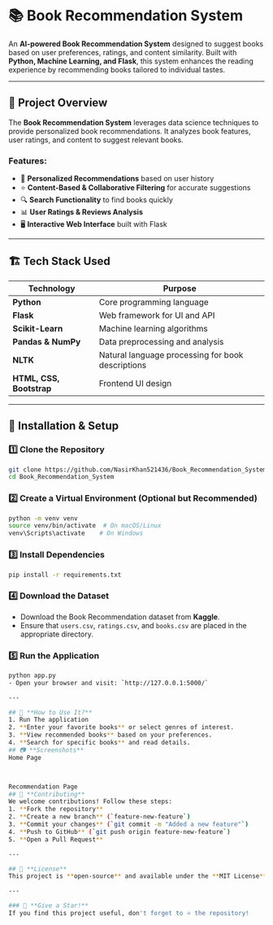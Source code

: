 # 📚 Book Recommendation System

An **AI-powered Book Recommendation System** designed to suggest books based on user preferences, ratings, and content similarity. Built with **Python, Machine Learning, and Flask**, this system enhances the reading experience by recommending books tailored to individual tastes.

---

## 🚀 **Project Overview**
The **Book Recommendation System** leverages data science techniques to provide personalized book recommendations. It analyzes book features, user ratings, and content to suggest relevant books.

### **Features:**
- 📖 **Personalized Recommendations** based on user history
- ⭐ **Content-Based & Collaborative Filtering** for accurate suggestions
- 🔍 **Search Functionality** to find books quickly
- 📊 **User Ratings & Reviews Analysis**
- 🖥️ **Interactive Web Interface** built with Flask

---

## 🏗️ **Tech Stack Used**
| Technology | Purpose |
|------------|---------|
| **Python** | Core programming language |
| **Flask** | Web framework for UI and API |
| **Scikit-Learn** | Machine learning algorithms |
| **Pandas & NumPy** | Data preprocessing and analysis |
| **NLTK** | Natural language processing for book descriptions |
| **HTML, CSS, Bootstrap** | Frontend UI design |

---

## 🔧 **Installation & Setup**

### 1️⃣ **Clone the Repository**
```bash
git clone https://github.com/NasirKhan521436/Book_Recommendation_System.git
cd Book_Recommendation_System
```

### 2️⃣ **Create a Virtual Environment (Optional but Recommended)**
```bash
python -m venv venv
source venv/bin/activate  # On macOS/Linux
venv\Scripts\activate    # On Windows
```

### 3️⃣ **Install Dependencies**
```bash
pip install -r requirements.txt
```

### 4️⃣ **Download the Dataset**
- Download the Book Recommendation dataset from **Kaggle**.
- Ensure that `users.csv`, `ratings.csv`, and `books.csv` are placed in the appropriate directory.

### 5️⃣ **Run the Application**
```bash
python app.py
- Open your browser and visit: `http://127.0.0.1:5000/`

---

## 🎯 **How to Use It?**
1. Run The application
2. **Enter your favorite books** or select genres of interest.
3. **View recommended books** based on your preferences.
4. **Search for specific books** and read details.
## 📷 **Screenshots**
Home Page



Recommendation Page
## 🤝 **Contributing**
We welcome contributions! Follow these steps:
1. **Fork the repository**
2. **Create a new branch** (`feature-new-feature`)
3. **Commit your changes** (`git commit -m "Added a new feature"`)
4. **Push to GitHub** (`git push origin feature-new-feature`)
5. **Open a Pull Request**

---

## 📜 **License**
This project is **open-source** and available under the **MIT License**.

---

### 🌟 **Give a Star!**
If you find this project useful, don't forget to ⭐ the repository!

